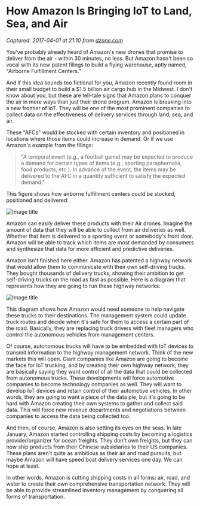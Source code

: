 # How Amazon Is Bringing IoT to Land, Sea, and Air

_Captured: 2017-04-01 at 21:10 from [dzone.com](https://dzone.com/articles/how-amazon-is-bringing-iot-to-land-sea-and-air?edition=286969&utm_source=Daily%20Digest&utm_medium=email&utm_campaign=dd%202017-04-01)_

You've probably already heard of Amazon's new drones that promise to deliver from the air - within 30 minutes, no less. But Amazon hasn't been so vocal with its new patent filings to build a flying warehouse, aptly named, "Airborne Fulfillment Centers."

And if this idea sounds too fictional for you, Amazon recently found room in their small budget to build a $1.5 billion air cargo hub in the Midwest. I don't know about you, but these are tell-tale signs that Amazon plans to conquer the air in more ways than just their drone program. Amazon is breaking into a new frontier of IoT. They will be one of the most prominent companies to collect data on the effectiveness of delivery services through land, sea, and air.

These "AFCs" would be stocked with certain inventory and positioned in locations where those items could increase in demand. Or if we use Amazon's example from the filings:

> "A temporal event (e.g., a football game) may be expected to produce a demand for certain types of items (e.g., sporting paraphernalia, food products, etc.). In advance of the event, the items may be delivered to the AFC in a quantity sufficient to satisfy the expected demand."

This figure shows how airborne fulfillment centers could be stocked, positioned and delivered:

![Image title](https://dzone.com/storage/temp/4783317-amazon-patent-flying-warehouse.jpg)

Amazon can easily deliver these products with their Air drones. Imagine the amount of data that they will be able to collect from air deliveries as well. Whether that item is delivered to a sporting event or somebody's front door. Amazon will be able to track which items are most demanded by consumers and synthesize that data for more efficient and predictive deliveries.

Amazon isn't finished here either. Amazon has patented a highway network that would allow them to communicate with their own self-driving trucks. They bought thousands of delivery trucks, showing their ambition to get self-driving trucks on the road as fast as possible. Here is a diagram that represents how they are going to run these highway networks:

![Image title](https://dzone.com/storage/temp/4783315-amazon-patents-driverless-highway-system-hero.jpg)

This diagram shows how Amazon would need someone to help navigate these trucks to their destinations. The management system could update truck routes and decide when it's safe for them to access a certain part of the road. Basically, they are replacing truck drivers with fleet managers who control the autonomous vehicles from management centers.

Of course, autonomous trucks will have to be embedded with IoT devices to transmit information to the highway management network. Think of the new markets this will open. Giant companies like Amazon are going to become the face for IoT trucking, and by creating their own highway network, they are basically saying they want control of all the data that could be collected from autonomous trucks. These developments will force automotive companies to become technology companies as well. They will want to develop IoT devices and retain control of their automotive vehicles. In other words, they are going to want a piece of the data pie, but it's going to be hard with Amazon creating their own systems to gather and collect said data. This will force new revenue departments and negotiations between companies to access the data being collected too.

And then, of course, Amazon is also setting its eyes on the seas. In late January, Amazon started controlling shipping costs by becoming a logistics provider/organizer for ocean freights. They don't own freights, but they can now ship products from their Chinese subsidiaries to their US companies. These plans aren't quite as ambitious as their air and road pursuits, but maybe Amazon will have speed boat delivery services one day. We can hope at least.

In other words, Amazon is cutting shipping costs in all forms: air, road, and water to create their own comprehensive transportation network. They will be able to provide streamlined inventory management by conquering all forms of transportation.
